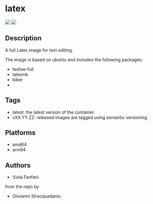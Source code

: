# latex
![](https://img.shields.io/badge/current_version-v0.4.3-blue)
![](https://github.com/violafanfani/docker-latex/workflows/build/badge.svg)

## Description

A full Latex image for text editing.

The image is based on ubuntu and includes the following packages:
- texlive-full
- latexmk
- biber
- 
## Tags

- latest: the latest version of the container.
- vXX.YY.ZZ: released images are tagged using semantic versioning.

## Platforms

- amd64
- arm64

## Authors

- Viola Fanfani

from the repo by
- Giovanni Stracquadanio